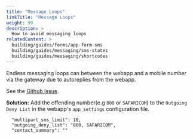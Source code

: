 ```yaml
---
title: "Message Loops"
linkTitle: "Message Loops"
weight: 90
description: >
  How to avoid messaging loops
relatedContent: >
  building/guides/forms/app-form-sms
  building/guides/messaging/sms-states
  building/guides/messaging/shortcodes
---
```

Endless messaging loops can between the webapp and a mobile number via the gateway due to autoreplies from the webapp.

See the [Github Issue](https://github.com/medic/cht-core/issues/750).

**Solution:** Add the offending number(e.g `800` or `SAFARICOM`) to the `Outgoing Deny List` in the webapp's `app_settings` configuration file.

```
  "multipart_sms_limit": 10,
  "outgoing_deny_list": "800, SAFARICOM",
  "contact_summary": ""

```
